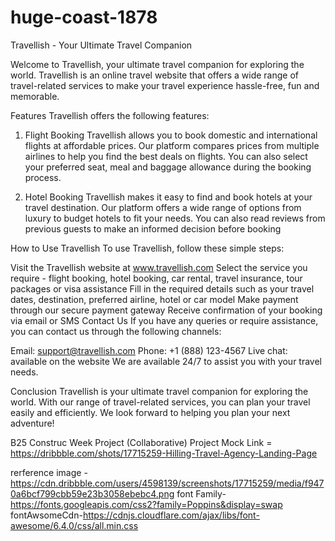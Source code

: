 # huge-coast-1878


Travellish - Your Ultimate Travel Companion


Welcome to Travellish, your ultimate travel companion for exploring the world. Travellish is an online travel website that offers a wide range of travel-related services to make your travel experience hassle-free, fun and memorable.

Features
Travellish offers the following features:

1. Flight Booking
Travellish allows you to book domestic and international flights at affordable prices. Our platform compares prices from multiple airlines to help you find the best deals on flights. You can also select your preferred seat, meal and baggage allowance during the booking process.

2. Hotel Booking
Travellish makes it easy to find and book hotels at your travel destination. Our platform offers a wide range of options from luxury to budget hotels to fit your needs. You can also read reviews from previous guests to make an informed decision before booking

How to Use Travellish
To use Travellish, follow these simple steps:

Visit the Travellish website at www.travellish.com
Select the service you require - flight booking, hotel booking, car rental, travel insurance, tour packages or visa assistance
Fill in the required details such as your travel dates, destination, preferred airline, hotel or car model
Make payment through our secure payment gateway
Receive confirmation of your booking via email or SMS
Contact Us
If you have any queries or require assistance, you can contact us through the following channels:

Email: support@travellish.com
Phone: +1 (888) 123-4567
Live chat: available on the website
We are available 24/7 to assist you with your travel needs.

Conclusion
Travellish is your ultimate travel companion for exploring the world. With our range of travel-related services, you can plan your travel easily and efficiently. We look forward to helping you plan your next adventure!

B25 Construc Week Project (Collaborative)
Project Mock Link = https://dribbble.com/shots/17715259-Hilling-Travel-Agency-Landing-Page

rerference image - https://cdn.dribbble.com/users/4598139/screenshots/17715259/media/f9470a6bcf799cbb59e23b3058ebebc4.png
font Family- https://fonts.googleapis.com/css2?family=Poppins&display=swap
fontAwsomeCdn-https://cdnjs.cloudflare.com/ajax/libs/font-awesome/6.4.0/css/all.min.css
